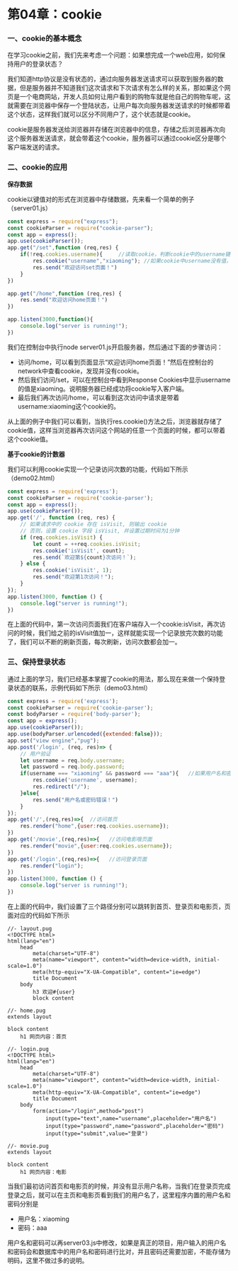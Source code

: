 # 第04章：cookie

### 一、cookie的基本概念

在学习cookie之前，我们先来考虑一个问题：如果想完成一个web应用，如何保持用户的登录状态？

我们知道http协议是没有状态的，通过向服务器发送请求可以获取到服务器的数据，但是服务器并不知道我们这次请求和下次请求有怎么样的关系，那如果这个网页是一个电商网站，开发人员如何让用户看到的购物车就是他自己的购物车呢，这就需要在浏览器中保存一个登陆状态，让用户每次向服务器发送请求的时候都带着这个状态，这样我们就可以区分不同用户了，这个状态就是cookie。

cookie是服务器发送给浏览器并存储在浏览器中的信息，存储之后浏览器再次向这个服务器发送请求，就会带着这个cookie，服务器可以通过cookie区分是哪个客户端发送的请求。

### 二、cookie的应用

**保存数据**

cookie以键值对的形式在浏览器中存储数据，先来看一个简单的例子（server01.js）

``` js
const express = require("express");
const cookieParser = require("cookie-parser");
const app = express();
app.use(cookieParser());
app.get("/set",function (req,res) {
    if(!req.cookies.username){     //读取cookie，判断cookie中的username键是否有值
        res.cookie("username","xiaoming"); //如果cookie中username没有值，则将username设置成xiaoming
        res.send("欢迎访问set页面！")
    }
})

app.get("/home",function (req,res) {  
    res.send("欢迎访问home页面！")
})

app.listen(3000,function(){
    console.log("server is running!");
})
```

我们在控制台中执行node server01.js开启服务器，然后通过下面的步骤访问：

* 访问/home，可以看到页面显示“欢迎访问home页面！”然后在控制台的network中查看cookie，发现并没有cookie。
* 然后我们访问/set，可以在控制台中看到Response Cookies中显示username的值是xiaoming。说明服务器已经成功将cookie写入客户端。
* 最后我们再次访问/home，可以看到这次访问中请求是带着username:xiaoming这个cookie的。

从上面的例子中我们可以看到，当执行res.cookie()方法之后，浏览器就存储了cookie值，这样当浏览器再次访问这个网站的任意一个页面的时候，都可以带着这个cookie值。

**基于cookie的计数器**

我们可以利用cookie实现一个记录访问次数的功能，代码如下所示（demo02.html）

``` js
const express = require('express');
const cookieParser = require('cookie-parser');
const app = express();
app.use(cookieParser());
app.get('/', function (req, res) {
    // 如果请求中的 cookie 存在 isVisit, 则输出 cookie
    // 否则，设置 cookie 字段 isVisit, 并设置过期时间为1分钟
    if (req.cookies.isVisit) {
        let count = ++req.cookies.isVisit;
        res.cookie('isVisit', count);
        res.send(`欢迎第${count}次访问！`);
    } else {
        res.cookie('isVisit', 1);
        res.send("欢迎第1次访问！");
    }
});
app.listen(3000, function () {
    console.log("server is running!");
})
```

在上面的代码中，第一次访问页面我们在客户端存入一个cookie:isVisit，再次访问的时候，我们给之前的isVisit值加一，这样就能实现一个记录放完次数的功能了，我们可以不断的刷新页面，每次刷新，访问次数都会加一。


### 三、保持登录状态

通过上面的学习，我们已经基本掌握了cookie的用法，那么现在来做一个保持登录状态的联系，示例代码如下所示（demo03.html）

``` js
const express = require('express');
const cookieParser = require('cookie-parser');
const bodyParser = require('body-parser');
const app = express();
app.use(cookieParser());
app.use(bodyParser.urlencoded({extended:false}));
app.set("view engine","pug");
app.post('/login', (req, res)=> {
    // 用户验证
    let username = req.body.username;
    let password = req.body.password;
    if(username === "xiaoming" && password === "aaa"){   //如果用户名和密码正确，则写入cookie，并跳转到首页。
        res.cookie('username', username);
        res.redirect("/");
    }else{
        res.send("用户名或密码错误！")
    }
});
app.get('/',(req,res)=>{  //访问首页
    res.render("home",{user:req.cookies.username});
})
app.get('/movie',(req,res)=>{   //访问电影哦页面
    res.render("movie",{user:req.cookies.username});
})
app.get('/login',(req,res)=>{   //访问登录页面
    res.render("login");
})
app.listen(3000, function () {
    console.log("server is running!");
})
```

在上面的代码中，我们设置了三个路径分别可以跳转到首页、登录页和电影页，页面对应的代码如下所示

``` pug
//- layout.pug
<!DOCTYPE html>
html(lang="en")
    head
        meta(charset="UTF-8")
        meta(name="viewport", content="width=device-width, initial-scale=1.0")
        meta(http-equiv="X-UA-Compatible", content="ie=edge")
        title Document
    body
        h3 欢迎#{user}
        block content
```


``` pug
//- home.pug
extends layout

block content
    h1 网页内容：首页
```


``` pug
//- login.pug
<!DOCTYPE html>
html(lang="en")
    head
        meta(charset="UTF-8")
        meta(name="viewport", content="width=device-width, initial-scale=1.0")
        meta(http-equiv="X-UA-Compatible", content="ie=edge")
        title Document
    body
        form(action="/login",method="post")
            input(type="text",name="username",placeholder="用户名")
            input(type="password",name="password",placeholder="密码")
            input(type="submit",value="登录")
```

``` pug
//- movie.pug
extends layout

block content
    h1 网页内容：电影
```

当我们最初访问首页和电影页的时候，并没有显示用户名称，当我们在登录页完成登录之后，就可以在主页和电影页看到我们的用户名了，这里程序内置的用户名和密码分别是

* 用户名：xiaoming
* 密码：aaa

用户名和密码可以再server03.js中修改，如果是真正的项目，用户输入的用户名和密码会和数据库中的用户名和密码进行比对，并且密码还需要加密，不能存储为明码，这里不做过多的说明。



